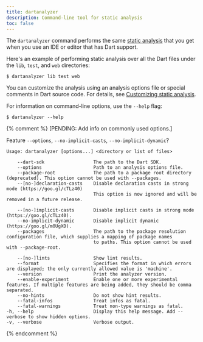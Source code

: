 ```yaml
---
title: dartanalyzer
description: Command-line tool for static analysis
toc: false
---
```


The `dartanalyzer` command performs the same [static analysis][]
that you get when you use an IDE or editor that has Dart support.

Here's an example of performing static analysis over all the Dart files
under the `lib`, `test`, and `web` directories:

```terminal
$ dartanalyzer lib test web
```

You can customize the analysis using an analysis options file
or special comments in Dart source code.
For details, see [Customizing static analysis][static analysis].

For information on command-line options, use the `--help` flag:

```terminal
$ dartanalyzer --help
```

[static analysis]: /guides/language/analysis-options

{% comment %}
[PENDING: Add info on commonly used options.]

Feature `--options`, `--no-implicit-casts`, `--no-implicit-dynamic`?

```
Usage: dartanalyzer [options...] <directory or list of files>

    --dart-sdk                  The path to the Dart SDK.
    --options                   Path to an analysis options file.
    --package-root              The path to a package root directory (deprecated). This option cannot be used with --packages.
    --[no-]declaration-casts    Disable declaration casts in strong mode (https://goo.gl/cTLz40)
                                This option is now ignored and will be removed in a future release.

    --[no-]implicit-casts       Disable implicit casts in strong mode (https://goo.gl/cTLz40).
    --no-implicit-dynamic       Disable implicit dynamic (https://goo.gl/m0UgXD).
    --packages                  The path to the package resolution configuration file, which supplies a mapping of package names
                                to paths. This option cannot be used with --package-root.

    --[no-]lints                Show lint results.
    --format                    Specifies the format in which errors are displayed; the only currently allowed value is 'machine'.
    --version                   Print the analyzer version.
    --enable-experiment         Enable one or more experimental features. If multiple features are being added, they should be comma separated.
    --no-hints                  Do not show hint results.
    --fatal-infos               Treat infos as fatal.
    --fatal-warnings            Treat non-type warnings as fatal.
-h, --help                      Display this help message. Add --verbose to show hidden options.
-v, --verbose                   Verbose output.
```
{% endcomment %}
